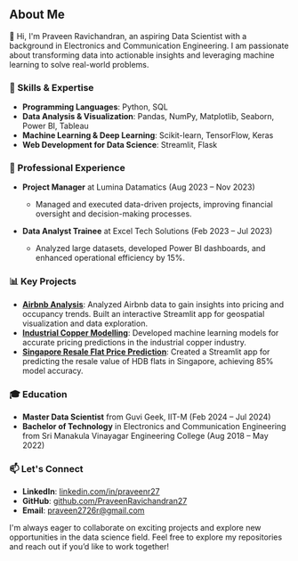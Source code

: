 ## About Me

👋 Hi, I'm Praveen Ravichandran, an aspiring Data Scientist with a background in Electronics and Communication Engineering. I am passionate about transforming data into actionable insights and leveraging machine learning to solve real-world problems.

### 🔧 Skills & Expertise
- **Programming Languages**: Python, SQL
- **Data Analysis & Visualization**: Pandas, NumPy, Matplotlib, Seaborn, Power BI, Tableau
- **Machine Learning & Deep Learning**: Scikit-learn, TensorFlow, Keras
- **Web Development for Data Science**: Streamlit, Flask

### 💼 Professional Experience
- **Project Manager** at Lumina Datamatics (Aug 2023 – Nov 2023)
  - Managed and executed data-driven projects, improving financial oversight and decision-making processes.

- **Data Analyst Trainee** at Excel Tech Solutions (Feb 2023 – Jul 2023)
  - Analyzed large datasets, developed Power BI dashboards, and enhanced operational efficiency by 15%.

### 📊 Key Projects
- **[Airbnb Analysis](https://github.com/PraveenRavichandran27/Airbnb-Analysis)**: Analyzed Airbnb data to gain insights into pricing and occupancy trends. Built an interactive Streamlit app for geospatial visualization and data exploration.
- **[Industrial Copper Modelling](https://github.com/PraveenRavichandran27/Industrial-Copper-Modelling)**: Developed machine learning models for accurate pricing predictions in the industrial copper industry.
- **[Singapore Resale Flat Price Prediction](https://github.com/PraveenRavichandran27/Singapore-Resale-Flat-Price-Prediction)**: Created a Streamlit app for predicting the resale value of HDB flats in Singapore, achieving 85% model accuracy.

### 🎓 Education
- **Master Data Scientist** from Guvi Geek, IIT-M (Feb 2024 – Jul 2024)
- **Bachelor of Technology** in Electronics and Communication Engineering from Sri Manakula Vinayagar Engineering College (Aug 2018 – May 2022)

### 📫 Let's Connect
- **LinkedIn**: [linkedin.com/in/praveenr27](https://linkedin.com/in/praveenr27)
- **GitHub**: [github.com/PraveenRavichandran27](https://github.com/PraveenRavichandran27)
- **Email**: praveen2726r@gmail.com

I'm always eager to collaborate on exciting projects and explore new opportunities in the data science field. Feel free to explore my repositories and reach out if you’d like to work together!
